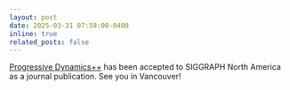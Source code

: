 ```yaml
---
layout: post
date: 2025-03-31 07:59:00-0400
inline: true
related_posts: false
---
```


[Progressive Dynamics++](https://pcs-sim.github.io/pd++/) has been accepted to SIGGRAPH North America as a journal publication. See you in Vancouver!